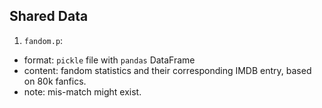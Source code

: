 ## Shared Data

1. `fandom.p`:
  - format: `pickle` file with `pandas` DataFrame
  - content: fandom statistics and their corresponding IMDB entry, based on 80k fanfics.
  - note: mis-match might exist.